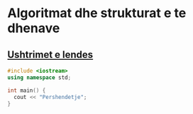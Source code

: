 # Algoritmat dhe strukturat e te dhenave
## [Ushtrimet e lendes](javet.md)
```cpp
#include <iostream>
using namespace std;

int main() {
  cout << "Pershendetje";
}
```
